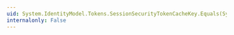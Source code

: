 ```yaml
---
uid: System.IdentityModel.Tokens.SessionSecurityTokenCacheKey.Equals(System.Object)
internalonly: False
---
```


